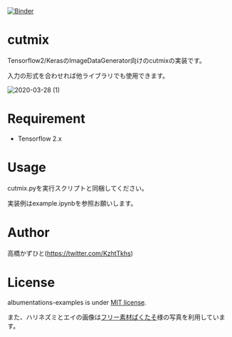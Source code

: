 [![Binder](https://mybinder.org/badge_logo.svg)](https://mybinder.org/v2/gh/Kazuhito00/cutmix/blob/master/example.ipynb?filepath=example.ipynb)

# cutmix
Tensorflow2/KerasのImageDataGenerator向けのcutmixの実装です。

入力の形式を合わせれば他ライブラリでも使用できます。

![2020-03-28 (1)](https://user-images.githubusercontent.com/37477845/77816365-93670980-7105-11ea-9f0b-1cfc5c1c1d3c.png)

# Requirement
 
* Tensorflow 2.x

# Usage
cutmix.pyを実行スクリプトと同梱してください。

実装例はexample.ipynbを参照お願いします。

# Author
高橋かずひと(https://twitter.com/KzhtTkhs)

# License

albumentations-examples is under [MIT license](LICENSE.md).

また、ハリネズミとエイの画像は[フリー素材ぱくたそ](https://www.pakutaso.com)様の写真を利用しています。
